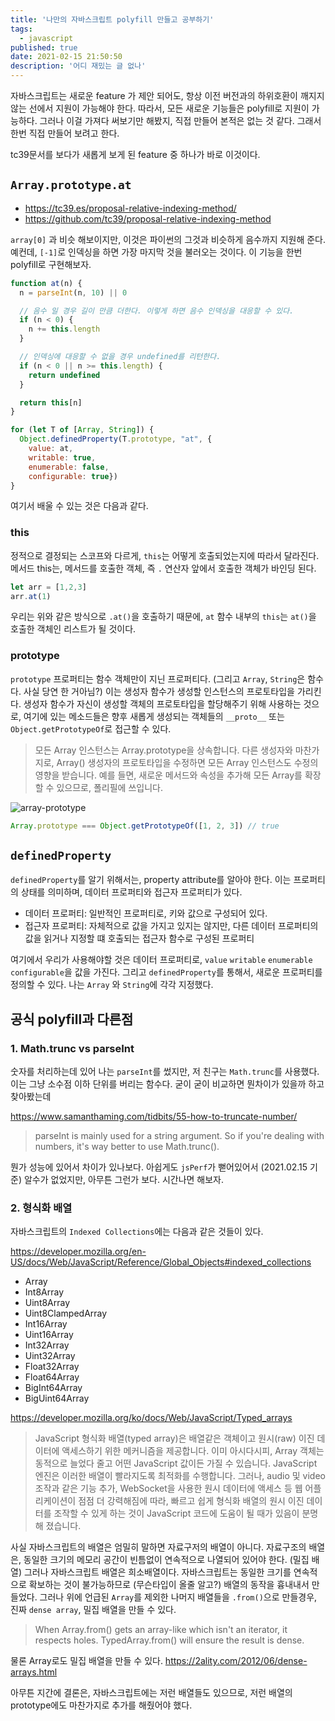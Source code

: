 ```yaml
---
title: '나만의 자바스크립트 polyfill 만들고 공부하기'
tags:
  - javascript
published: true
date: 2021-02-15 21:50:50
description: '어디 재밌는 글 없나'
---
```


자바스크립트는 새로운 feature 가 제안 되어도, 항상 이전 버전과의 하위호환이 깨지지 않는 선에서 지원이 가능해야 한다. 따라서, 모든 새로운 기능들은 polyfill로 지원이 가능하다. 그러나 이걸 가져다 써보기만 해봤지, 직접 만들어 본적은 없는 것 같다. 그래서 한번 직접 만들어 보려고 한다.

tc39문서를 보다가 새롭게 보게 된 feature 중 하나가 바로 이것이다.

## `Array.prototype.at`

- https://tc39.es/proposal-relative-indexing-method/
- https://github.com/tc39/proposal-relative-indexing-method

`array[0]` 과 비슷 해보이지만, 이것은 파이썬의 그것과 비슷하게 음수까지 지원해 준다. 예컨데, `[-1]`로 인덱싱을 하면 가장 마지막 것을 불러오는 것이다. 이 기능을 한번 polyfill로 구현해보자.

```javascript
function at(n) {
  n = parseInt(n, 10) || 0

  // 음수 일 경우 길이 만큼 더한다. 이렇게 하면 음수 인덱싱을 대응할 수 있다.
  if (n < 0) {
    n += this.length
  }

  // 인덱싱에 대응할 수 없을 경우 undefined를 리턴한다.
  if (n < 0 || n >= this.length) {
    return undefined
  }

  return this[n]
}

for (let T of [Array, String]) {
  Object.definedProperty(T.prototype, "at", { 
    value: at,
    writable: true,
    enumerable: false,
    configurable: true})
}
```

여기서 배울 수 있는 것은 다음과 같다.

### this

정적으로 결정되는 스코프와 다르게, `this`는 어떻게 호출되었는지에 따라서 달라진다. 메서드 this는, 메서드를 호출한 객체, 즉 `.` 연산자 앞에서 호출한 객체가 바인딩 된다. 

```javascript
let arr = [1,2,3]
arr.at(1)
```

우리는 위와 같은 방식으로 `.at()`을 호출하기 때문에, `at` 함수 내부의 `this`는 `at()`을 호출한 객체인 리스트가 될 것이다.

### prototype

`prototype` 프로퍼티는 함수 객체만이 지닌 프로퍼티다. (그리고 `Array`, `String`은 함수다. 사실 당연 한 거아님?) 이는 생성자 함수가 생성할 인스턴스의 프로토타입을 가리킨다. 생성자 함수가 자신이 생성할 객체의 프로토타입을 할당해주기 위해 사용하는 것으로, 여기에 있는 메소드들은 향후 새롭게 생성되는 객체들의 `__proto__` 또는 `Object.getPrototypeOf`로 접근할 수 있다. 

> 모든 Array 인스턴스는 Array.prototype을 상속합니다. 다른 생성자와 마찬가지로, Array() 생성자의 프로토타입을 수정하면 모든 Array 인스턴스도 수정의 영향을 받습니다. 예를 들면, 새로운 메서드와 속성을 추가해 모든 Array를 확장할 수 있으므로, 폴리필에 쓰입니다.

![array-prototype](./images/array-prototype.png)

```javascript
Array.prototype === Object.getPrototypeOf([1, 2, 3]) // true
```

## `definedProperty`

`definedProperty`를 알기 위해서는, property attribute를 알아야 한다. 이는 프로퍼티의 상태를 의미하며, 데이터 프로퍼티와 접근자 프로퍼티가 있다.

- 데이터 프로퍼티: 일반적인 프로퍼티로, 키와 값으로 구성되어 있다.
- 접근자 프로퍼티: 자체적으로 값을 가지고 있지는 않지만, 다른 데이터 프로퍼티의 값을 읽거나 지정할 떄 호출되는 접근자 함수로 구성된 프로퍼티

여기에서 우리가 사용해야할 것은 데이터 프로퍼티로, `value` `writable` `enumerable` `configurable`을 값을 가진다. 그리고 `definedProperty`를 통해서, 새로운 프로퍼티를 정의할 수 있다. 나는 `Array` 와 `String`에 각각 지정했다.

## 공식 polyfill과 다른점

### 1. Math.trunc vs parseInt

숫자를 처리하는데 있어 나는 `parseInt`를 썼지만, 저 친구는 `Math.trunc`를 사용했다. 이는 그냥 소수점 이하 단위를 버리는 함수다. 굳이 굳이 비교하면 뭔차이가 있을까 하고 찾아봤는데

https://www.samanthaming.com/tidbits/55-how-to-truncate-number/ 

> parseInt is mainly used for a string argument. So if you're dealing with numbers, it's way better to use Math.trunc().

뭔가 성능에 있어서 차이가 있나보다. 아쉽게도 `jsPerf`가 뻗어있어서 (2021.02.15 기준) 알수가 없었지만, 아무튼 그런가 보다. 시간나면 해보자.

### 2. 형식화 배열

자바스크립트의 `Indexed Collections`에는 다음과 같은 것들이 있다.

https://developer.mozilla.org/en-US/docs/Web/JavaScript/Reference/Global_Objects#indexed_collections

- Array
- Int8Array
- Uint8Array
- Uint8ClampedArray
- Int16Array
- Uint16Array
- Int32Array
- Uint32Array
- Float32Array
- Float64Array
- BigInt64Array
- BigUint64Array

https://developer.mozilla.org/ko/docs/Web/JavaScript/Typed_arrays

> JavaScript 형식화 배열(typed array)은 배열같은 객체이고 원시(raw) 이진 데이터에 액세스하기 위한 메커니즘을 제공합니다. 이미 아시다시피, Array 객체는 동적으로 늘었다 줄고 어떤 JavaScript 값이든 가질 수 있습니다. JavaScript 엔진은 이러한 배열이 빨라지도록 최적화를 수행합니다. 그러나, audio 및 video 조작과 같은 기능 추가, WebSocket을 사용한 원시 데이터에 액세스 등 웹 어플리케이션이 점점 더 강력해짐에 따라, 빠르고 쉽게 형식화 배열의 원시 이진 데이터를 조작할 수 있게 하는 것이 JavaScript 코드에 도움이 될 때가 있음이 분명해 졌습니다.

사실 자바스크립트의 배열은 엄밀히 말하면 자료구저의 배열이 아니다. 자료구조의 배열은, 동일한 크기의 메모리 공간이 빈틈없이 연속적으로 나열되어 있어야 한다. (밀집 배열) 그러나 자바스크립트 배열은 희소배열이다. 자바스크립트는 동일한 크기를 연속적으로 확보하는 것이 불가능하므로 (무슨타입이 올줄 알고?) 배열의 동작을 흉내내서 만들었다. 그러나 위에 언급된 `Array`를 제외한 나머지 배열들을 `.from()`으로 만들경우, 진짜 `dense array`, 밀집 배열을 만들 수 있다.

> When Array.from() gets an array-like which isn't an iterator, it respects holes. TypedArray.from() will ensure the result is dense.

물론 Array로도 밀집 배열을 만들 수 있다. https://2ality.com/2012/06/dense-arrays.html

아무튼 지간에 결론은, 자바스크립트에는 저런 배열들도 있으므로, 저런 배열의 prototype에도 마찬가지로 추가를 해줬어야 했다.